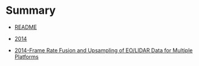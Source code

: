 # Summary

* [README](README.md)

* [2014](2014/README.md)
* [2014-Frame Rate Fusion and Upsampling of EO/LIDAR Data for Multiple Platforms](2014-frame-rate-fusion-and-upsampling-of-eolidar-data-for-multiple-platforms.md)


